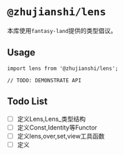 # `@zhujianshi/lens`

本库使用`fantasy-land`提供的类型倡议。

## Usage

```
import lens from '@zhujianshi/lens';

// TODO: DEMONSTRATE API
```

## Todo List
- [ ] 定义Lens,Lens_类型结构
- [ ] 定义Const,Identity等Functor
- [ ] 定义lens,over,set,view工具函数
- [ ] 定义 
